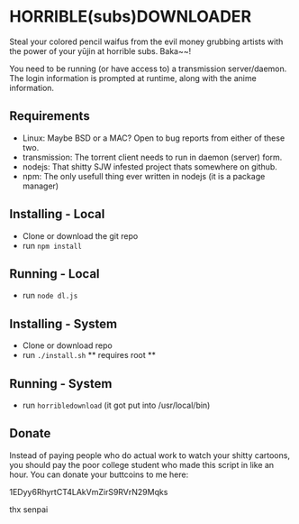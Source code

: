 HORRIBLE(subs)DOWNLOADER
========================

Steal your colored pencil waifus from the evil money grubbing artists
with the power of your yūjin at horrible subs. Baka~~!

You need to be running (or have access to) a transmission server/daemon.
The login information is prompted at runtime, along with the anime information.

Requirements
------------
 - Linux: Maybe BSD or a MAC? Open to bug reports from either of these two.
 - transmission: The torrent client needs to run in daemon (server) form.
 - nodejs: That shitty SJW infested project thats somewhere on github.
 - npm: The only usefull thing ever written in nodejs (it is a package manager)

Installing - Local
------------------
 - Clone or download the git repo
 - run ```npm install```

Running - Local
---------------
 - run ```node dl.js```

Installing - System
-------------------
 - Clone or download repo
 - run ```./install.sh```
 ** requires root **

Running - System
----------------
 - run ```horribledownload``` (it got put into /usr/local/bin)

Donate
------
Instead of paying people who do actual work to watch your shitty cartoons,
you should pay the poor college student who made this script in like an hour.
You can donate your buttcoins to me here:

1EDyy6RhyrtCT4LAkVmZirS9RVrN29Mqks

thx senpai
